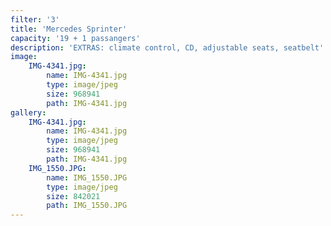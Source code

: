 ```yaml
---
filter: '3'
title: 'Mercedes Sprinter'
capacity: '19 + 1 passangers'
description: 'EXTRAS: climate control, CD, adjustable seats, seatbelt'
image:
    IMG-4341.jpg:
        name: IMG-4341.jpg
        type: image/jpeg
        size: 968941
        path: IMG-4341.jpg
gallery:
    IMG-4341.jpg:
        name: IMG-4341.jpg
        type: image/jpeg
        size: 968941
        path: IMG-4341.jpg
    IMG_1550.JPG:
        name: IMG_1550.JPG
        type: image/jpeg
        size: 842021
        path: IMG_1550.JPG
---
```

